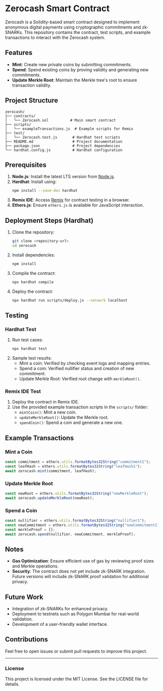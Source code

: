 # Zerocash Smart Contract

Zerocash is a Solidity-based smart contract designed to implement anonymous digital payments using cryptographic commitments and zk-SNARKs. This repository contains the contract, test scripts, and example transactions to interact with the Zerocash system.

## Features
- **Mint**: Create new private coins by submitting commitments.
- **Spend**: Spend existing coins by proving validity and generating new commitments.
- **Update Merkle Root**: Maintain the Merkle tree's root to ensure transaction validity.

## Project Structure
```
zerocash/
├── contracts/
│   └── Zerocash.sol          # Main smart contract
├── scripts/
│   └── exampleTransactions.js  # Example scripts for Remix
├── test/
│   └── Zerocash.test.js       # Hardhat test scripts
├── README.md                  # Project documentation
├── package.json               # Project dependencies
└── hardhat.config.js          # Hardhat configuration
```

## Prerequisites
1. **Node.js**: Install the latest LTS version from [Node.js](https://nodejs.org/).
2. **Hardhat**: Install using:
   ```bash
   npm install --save-dev hardhat
   ```
3. **Remix IDE**: Access [Remix](https://remix.ethereum.org) for contract testing in a browser.
4. **Ethers.js**: Ensure `ethers.js` is available for JavaScript interaction.

## Deployment Steps (Hardhat)
1. Clone the repository:
   ```bash
   git clone <repository-url>
   cd zerocash
   ```
2. Install dependencies:
   ```bash
   npm install
   ```
3. Compile the contract:
   ```bash
   npx hardhat compile
   ```
4. Deploy the contract:
   ```bash
   npx hardhat run scripts/deploy.js --network localhost
   ```

## Testing

### Hardhat Test
1. Run test cases:
   ```bash
   npx hardhat test
   ```
2. Sample test results:
   - Mint a coin: Verified by checking event logs and mapping entries.
   - Spend a coin: Verified nullifier status and creation of new commitment.
   - Update Merkle Root: Verified root change with `merkleRoot()`.

### Remix IDE Test
1. Deploy the contract in Remix IDE.
2. Use the provided example transaction scripts in the `scripts/` folder:
   - `mintCoin()`: Mint a new coin.
   - `updateMerkleRoot()`: Update the Merkle root.
   - `spendCoin()`: Spend a coin and generate a new one.

## Example Transactions
### Mint a Coin
```javascript
const commitment = ethers.utils.formatBytes32String("commitment1");
const leafHash = ethers.utils.formatBytes32String("leafHash1");
await zerocash.mint(commitment, leafHash);
```

### Update Merkle Root
```javascript
const newRoot = ethers.utils.formatBytes32String("newMerkleRoot");
await zerocash.updateMerkleRoot(newRoot);
```

### Spend a Coin
```javascript
const nullifier = ethers.utils.formatBytes32String("nullifier1");
const newCommitment = ethers.utils.formatBytes32String("newCommitment1");
const merkleProof = [];
await zerocash.spend(nullifier, newCommitment, merkleProof);
```

## Notes
- **Gas Optimization**: Ensure efficient use of gas by reviewing proof sizes and Merkle operations.
- **Security**: The contract does not yet include zk-SNARK integration. Future versions will include zk-SNARK proof validation for additional privacy.

## Future Work
- Integration of zk-SNARKs for enhanced privacy.
- Deployment to testnets such as Polygon Mumbai for real-world validation.
- Development of a user-friendly wallet interface.

## Contributions
Feel free to open issues or submit pull requests to improve this project.

---

### License
This project is licensed under the MIT License. See the LICENSE file for details.

